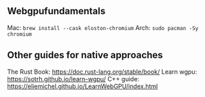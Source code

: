 ## Webgpufundamentals

Mac: `brew install --cask eloston-chromium`
Arch: `sudo pacman -Sy chromium`

## Other guides for native approaches
The Rust Book: https://doc.rust-lang.org/stable/book/
Learn wgpu: https://sotrh.github.io/learn-wgpu/
C++ guide: https://eliemichel.github.io/LearnWebGPU/index.html
